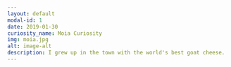 ```yaml
---
layout: default
modal-id: 1
date: 2019-01-30
curiosity_name: Moia Curiosity
img: moia.jpg
alt: image-alt
description: I grew up in the town with the world's best goat cheese.
---
```

